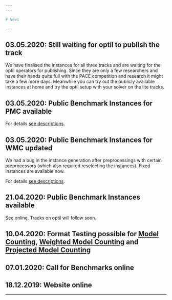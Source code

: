 ```yaml
---
---

# News

---
```

## 03.05.2020: Still waiting for optil to publish the track
We have finalised the instances for all three tracks and are waiting for the optil operators for publishing.
Since they are only a few researchers and have their hands quite full with the PACE competition and research
it might take a few more days. Meanwhile you can try out the publicly available instances at home
and try the optil setup with your solver on the lite tracks. 

## 03.05.2020: Public Benchmark Instances for PMC available
For details [see descriptions](2020/mc_description).

## 03.05.2020: Public Benchmark Instances for WMC updated 
We had a bug in the instance generation after preprocessings with certain preprocessors (which also required 
reselecting the instances). Fixed instances are available now. 

For details [see descriptions](2020/mc_description).

## 21.04.2020: Public Benchmark Instances available 
[See online](2020/mc_description). Tracks on optil will follow soon.

## 10.04.2020: __Format Testing possible for [Model Counting](https://www.optil.io/optilion/problem/3183), [Weighted Model Counting](https://www.optil.io/optilion/problem/3184) and [Projected Model Counting](https://www.optil.io/optilion/problem/3185)__

## 07.01.2020: Call for Benchmarks online

## 18.12.2019: Website online

---
